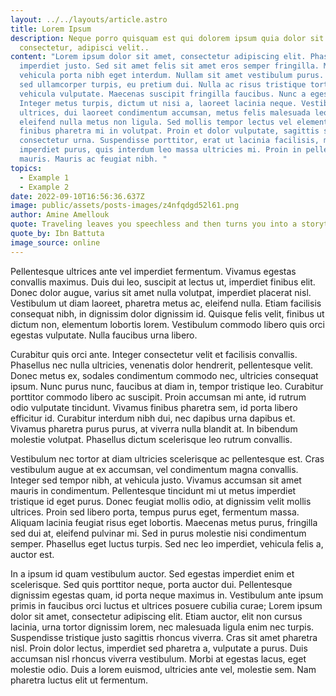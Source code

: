 ```yaml
---
layout: ../../layouts/article.astro
title: Lorem Ipsum
description: Neque porro quisquam est qui dolorem ipsum quia dolor sit amet,
  consectetur, adipisci velit..
content: "Lorem ipsum dolor sit amet, consectetur adipiscing elit. Phasellus et
  imperdiet justo. Sed sit amet felis sit amet eros semper fringilla. Mauris
  vehicula porta nibh eget interdum. Nullam sit amet vestibulum purus. Nullam
  sed ullamcorper turpis, eu pretium dui. Nulla ac risus tristique tortor
  vehicula vulputate. Maecenas suscipit fringilla faucibus. Nunc a egestas sem.
  Integer metus turpis, dictum ut nisi a, laoreet lacinia neque. Vestibulum
  ultrices, dui laoreet condimentum accumsan, metus felis malesuada leo, vitae
  eleifend nulla metus non ligula. Sed mollis tempor lectus vel elementum. Ut
  finibus pharetra mi in volutpat. Proin et dolor vulputate, sagittis sapien in,
  consectetur urna. Suspendisse porttitor, erat ut lacinia facilisis, massa quam
  imperdiet purus, quis interdum leo massa ultricies mi. Proin in pellentesque
  mauris. Mauris ac feugiat nibh. "
topics:
  - Example 1
  - Example 2
date: 2022-09-10T16:56:36.637Z
image: public/assets/posts-images/z4nfqdgd52l61.png
author: Amine Amellouk
quote: Traveling leaves you speechless and then turns you into a storyteller
quote_by: Ibn Battuta
image_source: online
---
```

 Pellentesque ultrices ante vel imperdiet fermentum. Vivamus egestas convallis maximus. Duis dui leo, suscipit at lectus ut, imperdiet finibus elit. Donec dolor augue, varius sit amet nulla volutpat, imperdiet placerat nisl. Vestibulum ut diam laoreet, pharetra metus ac, eleifend nulla. Etiam facilisis consequat nibh, in dignissim dolor dignissim id. Quisque felis velit, finibus ut dictum non, elementum lobortis lorem. Vestibulum commodo libero quis orci egestas vulputate. Nulla faucibus urna libero.

Curabitur quis orci ante. Integer consectetur velit et facilisis convallis. Phasellus nec nulla ultricies, venenatis dolor hendrerit, pellentesque velit. Donec metus ex, sodales condimentum commodo nec, ultricies consequat ipsum. Nunc purus nunc, faucibus at diam in, tempor tristique leo. Curabitur porttitor commodo libero ac suscipit. Proin accumsan mi ante, id rutrum odio vulputate tincidunt. Vivamus finibus pharetra sem, id porta libero efficitur id. Curabitur interdum nibh dui, nec dapibus urna dapibus et. Vivamus pharetra purus purus, at viverra nulla blandit at. In bibendum molestie volutpat. Phasellus dictum scelerisque leo rutrum convallis.

Vestibulum nec tortor at diam ultricies scelerisque ac pellentesque est. Cras vestibulum augue at ex accumsan, vel condimentum magna convallis. Integer sed tempor nibh, at vehicula justo. Vivamus accumsan sit amet mauris in condimentum. Pellentesque tincidunt mi ut metus imperdiet tristique id eget purus. Donec feugiat mollis odio, at dignissim velit mollis ultrices. Proin sed libero porta, tempus purus eget, fermentum massa. Aliquam lacinia feugiat risus eget lobortis. Maecenas metus purus, fringilla sed dui at, eleifend pulvinar mi. Sed in purus molestie nisi condimentum semper. Phasellus eget luctus turpis. Sed nec leo imperdiet, vehicula felis a, auctor est.

In a ipsum id quam vestibulum auctor. Sed egestas imperdiet enim et scelerisque. Sed quis porttitor neque, porta auctor dui. Pellentesque dignissim egestas quam, id porta neque maximus in. Vestibulum ante ipsum primis in faucibus orci luctus et ultrices posuere cubilia curae; Lorem ipsum dolor sit amet, consectetur adipiscing elit. Etiam auctor, elit non cursus lacinia, urna tortor dignissim lorem, nec malesuada ligula enim nec turpis. Suspendisse tristique justo sagittis rhoncus viverra. Cras sit amet pharetra nisl. Proin dolor lectus, imperdiet sed pharetra a, vulputate a purus. Duis accumsan nisl rhoncus viverra vestibulum. Morbi at egestas lacus, eget molestie odio. Duis a lorem euismod, ultricies ante vel, molestie sem. Nam pharetra luctus elit ut fermentum. 